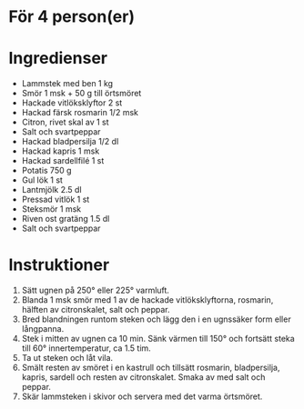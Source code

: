 # För 4 person(er)
# Ingredienser
- Lammstek med ben 1 kg
- Smör 1 msk + 50 g till örtsmöret
- Hackade vitlöksklyftor 2 st
- Hackad färsk rosmarin 1/2 msk
- Citron, rivet skal av 1 st
- Salt och svartpeppar
- Hackad bladpersilja 1/2 dl
- Hackad kapris 1 msk
- Hackad sardellfilé 1 st
- Potatis 750 g
- Gul lök 1 st
- Lantmjölk 2.5 dl
- Pressad vitlök 1 st
- Steksmör 1 msk
- Riven ost gratäng 1.5 dl
- Salt och svartpeppar
# Instruktioner
1. Sätt ugnen på 250° eller 225° varmluft.
2. Blanda 1 msk smör med 1 av de hackade vitlöksklyftorna, rosmarin, hälften av citronskalet, salt och peppar.
3. Bred blandningen runtom steken och lägg den i en ugnssäker form eller långpanna.
4. Stek i mitten av ugnen ca 10 min. Sänk värmen till 150° och fortsätt steka till 60° innertemperatur, ca 1.5 tim.
5. Ta ut steken och låt vila.
6. Smält resten av smöret i en kastrull och tillsätt rosmarin, bladpersilja, kapris, sardell och resten av citronskalet. Smaka av med salt och peppar.
7. Skär lammsteken i skivor och servera med det varma örtsmöret.